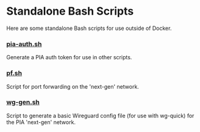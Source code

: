 # Standalone Bash Scripts

Here are some standalone Bash scripts for use outside of Docker.

### [pia-auth.sh](pia-auth.sh)
Generate a PIA auth token for use in other scripts.

### [pf.sh](pf.sh)
Script for port forwarding on the 'next-gen' network.

### [wg-gen.sh](wg-gen.sh)
Script to generate a basic Wireguard config file (for use with wg-quick) for the PIA 'next-gen' network.
